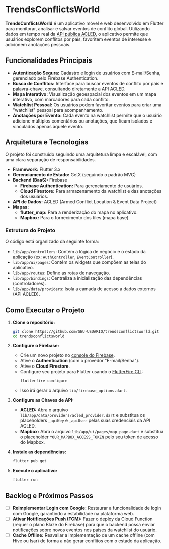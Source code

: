 # TrendsConflictsWorld

**TrendsConflictsWorld** é um aplicativo móvel e web desenvolvido em Flutter para monitorar, analisar e salvar eventos de conflito global. Utilizando dados em tempo real da [API pública ACLED](https://acleddata.com/), o aplicativo permite que usuários explorem conflitos por país, favoritem eventos de interesse e adicionem anotações pessoais.

## Funcionalidades Principais

- **Autenticação Segura:** Cadastro e login de usuários com E-mail/Senha, gerenciado pelo Firebase Authentication.
- **Busca de Conflitos:** Interface para buscar eventos de conflito por país e palavra-chave, consultando diretamente a API ACLED.
- **Mapa Interativo:** Visualização geoespacial dos eventos em um mapa interativo, com marcadores para cada conflito.
- **Watchlist Pessoal:** Os usuários podem favoritar eventos para criar uma "watchlist" pessoal para acompanhamento.
- **Anotações por Evento:** Cada evento na watchlist permite que o usuário adicione múltiplos comentários ou anotações, que ficam isolados e vinculados apenas àquele evento.

## Arquitetura e Tecnologias

O projeto foi construído seguindo uma arquitetura limpa e escalável, com uma clara separação de responsabilidades.

- **Framework:** Flutter 3.x
- **Gerenciamento de Estado:** GetX (seguindo o padrão MVC)
- **Backend (BaaS):** Firebase
  - **Firebase Authentication:** Para gerenciamento de usuários.
  - **Cloud Firestore:** Para armazenamento da watchlist e das anotações dos usuários.
- **API de Dados:** ACLED (Armed Conflict Location & Event Data Project)
- **Mapas:**
  - **flutter_map:** Para a renderização do mapa no aplicativo.
  - **Mapbox:** Para o fornecimento dos tiles (mapa base).

### Estrutura do Projeto

O código está organizado da seguinte forma:

- `lib/app/controllers`: Contém a lógica de negócio e o estado da aplicação (ex: `AuthController`, `EventController`).
- `lib/app/ui/pages`: Contém os widgets que compõem as telas do aplicativo.
- `lib/app/routes`: Define as rotas de navegação.
- `lib/app/bindings`: Centraliza a inicialização das dependências (controladores).
- `lib/app/data/providers`: Isola a camada de acesso a dados externos (API ACLED).

## Como Executar o Projeto

1.  **Clone o repositório:**
    ```bash
    git clone https://github.com/SEU-USUARIO/trendsconflictsworld.git
    cd trendsconflictsworld
    ```

2.  **Configure o Firebase:**
    - Crie um novo projeto no [console do Firebase](https://console.firebase.google.com/).
    - Ative o **Authentication** (com o provedor "E-mail/Senha").
    - Ative o **Cloud Firestore**.
    - Configure seu projeto para Flutter usando o [FlutterFire CLI](https://firebase.flutter.dev/docs/cli):
      ```bash
      flutterfire configure
      ```
    - Isso irá gerar o arquivo `lib/firebase_options.dart`.

3.  **Configure as Chaves de API:**
    - **ACLED:** Abra o arquivo `lib/app/data/providers/acled_provider.dart` e substitua os placeholders `_apiKey` e `_apiUser` pelas suas credenciais da API ACLED.
    - **Mapbox:** Abra o arquivo `lib/app/ui/pages/map_page.dart` e substitua o placeholder `YOUR_MAPBOX_ACCESS_TOKEN` pelo seu token de acesso do Mapbox.

4.  **Instale as dependências:**
    ```bash
    flutter pub get
    ```

5.  **Execute o aplicativo:**
    ```bash
    flutter run
    ```

## Backlog e Próximos Passos

- [ ] **Reimplementar Login com Google:** Restaurar a funcionalidade de login com Google, garantindo a estabilidade na plataforma web.
- [ ] **Ativar Notificações Push (FCM):** Fazer o deploy da Cloud Function (requer o plano Blaze do Firebase) para que o backend possa enviar notificações sobre novos eventos nos países da watchlist do usuário.
- [ ] **Cache Offline:** Reavaliar a implementação de um cache offline (com Hive ou Isar) de forma a não gerar conflitos com o estado da aplicação.
